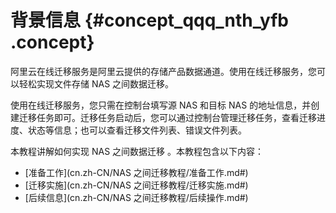 # 背景信息 {#concept_qqq_nth_yfb .concept}

阿里云在线迁移服务是阿里云提供的存储产品数据通道。使用在线迁移服务，您可以轻松实现文件存储 NAS 之间数据迁移。

使用在线迁移服务，您只需在控制台填写源 NAS 和目标 NAS 的地址信息，并创建迁移任务即可。迁移任务启动后，您可以通过控制台管理迁移任务，查看迁移进度、状态等信息；也可以查看迁移文件列表、错误文件列表。

本教程讲解如何实现 NAS 之间数据迁移 。本教程包含以下内容：

-   [准备工作](cn.zh-CN/NAS 之间迁移教程/准备工作.md#)
-   [迁移实施](cn.zh-CN/NAS 之间迁移教程/迁移实施.md#)
-   [后续信息](cn.zh-CN/NAS 之间迁移教程/后续操作.md#)

